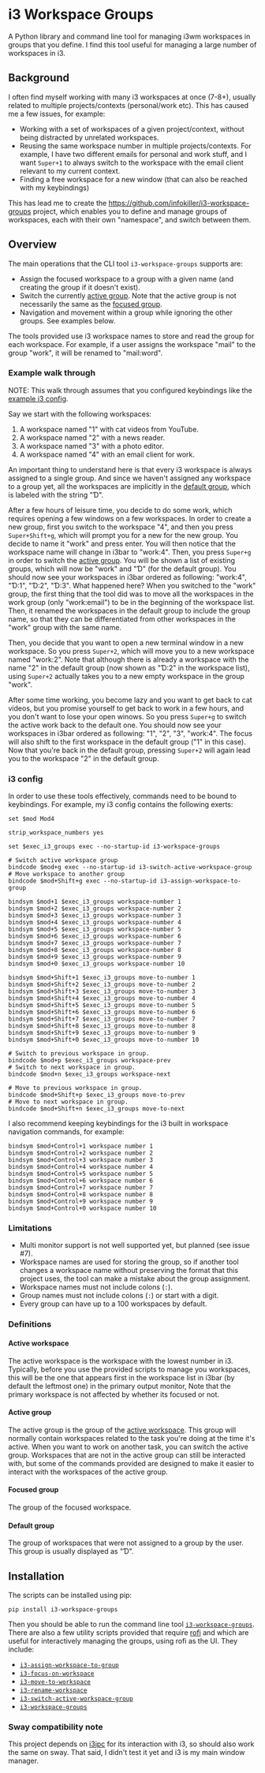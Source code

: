 # i3 Workspace Groups

A Python library and command line tool for managing i3wm workspaces in groups
that you define.
I find this tool useful for managing a large number of workspaces in i3.

## Background

I often find myself working with many i3 workspaces at once (7-8+), usually
related to multiple projects/contexts (personal/work etc). This has caused me a
few issues, for example:

- Working with a set of workspaces of a given project/context, without being
  distracted by unrelated workspaces.
- Reusing the same workspace number in multiple projects/contexts. For example,
  I have two different emails for personal and work stuff, and I want `Super+1`
  to always switch to the workspace with the email client relevant to my current
  context.
- Finding a free workspace for a new window (that can also be reached with my
  keybindings)

This has lead me to create the https://github.com/infokiller/i3-workspace-groups
project, which enables you to define and manage groups of workspaces, each with
their own "namespace", and switch between them.

## Overview

The main operations that the CLI tool `i3-workspace-groups` supports are:

- Assign the focused workspace to a group with a given name (and creating the
  group if it doesn't exist).
- Switch the currently [active group](#active-group). Note that the active
  group is not necessarily the same as the [focused group](#focused-group).
- Navigation and movement within a group while ignoring the other groups. See
  examples below.

The tools provided use i3 workspace names to store and read the group for each
workspace. For example, if a user assigns the workspace "mail" to the group
"work", it will be renamed to "mail:word".

### Example walk through

NOTE: This walk through assumes that you configured keybindings like the
[example i3 config](#i3-config).

Say we start with the following workspaces:

1. A workspace named "1" with cat videos from YouTube.
2. A workspace named "2" with a news reader.
2. A workspace named "3" with a photo editor.
2. A workspace named "4" with an email client for work.

An important thing to understand here is that every i3 workspace is always
assigned to a single group. And since we haven't assigned any workspace to a
group yet, all the workspaces are implicitly in the
[default group](#default-group), which is labeled with the string "Ɗ".

After a few hours of leisure time, you decide to do some work, which requires
opening a few windows on a few workspaces. In order to create a new group, first
you switch to the workspace "4", and then you press `Super+Shift+g`, which will
prompt you for a new for the new group. You decide to name it "work" and press
enter. You will then notice that the workspace name will change in i3bar to
"work:4".
Then, you press `Super+g` in order to switch the [active
group](#active-group). You will be shown a list of existing groups, which will
now be "work" and "Ɗ" (for the default group).
You should now see your workspaces in i3bar ordered as following:
"work:4", "Ɗ:1", "Ɗ:2", "Ɗ:3".
What happened here?
When you switched to the "work" group, the first thing that the tool did was to
move all the workspaces in the work group (only "work:email") to be in the
beginning of the workspace list. Then, it renamed the workspaces in the default
group to include the group name, so that they can be
differentiated from other workspaces in the "work" group with the same name.

Then, you decide that you want to open a new terminal window in a new workspace.
So you press `Super+2`, which will move you to a new workspace named "work:2".
Note that although there is already a workspace with the name "2" in the default
group (now shown as "Ɗ:2" in the workspace list), using `Super+2` actually takes
you to a new empty workspace in the group "work".

After some time working, you become lazy and you want to get back to cat videos,
but you promise yourself to get back to work in a few hours, and you don't want
to lose your open winows. So you press `Super+g` to switch the active work back
to the default one. You should now see your workspaces in i3bar ordered as
following: "1", "2", "3", "work:4". The focus will also shift to the first
workspace in the default group ("1" in this case).
Now that you're back in the default group, pressing `Super+2` will again lead
you to the workspace "2" in the default group.

### i3 config

In order to use these tools effectively, commands need to be bound to
keybindings. For example, my i3 config contains the following exerts:

```
set $mod Mod4

strip_workspace_numbers yes

set $exec_i3_groups exec --no-startup-id i3-workspace-groups

# Switch active workspace group
bindcode $mod+g exec --no-startup-id i3-switch-active-workspace-group
# Move workspace to another group
bindcode $mod+Shift+g exec --no-startup-id i3-assign-workspace-to-group

bindsym $mod+1 $exec_i3_groups workspace-number 1
bindsym $mod+2 $exec_i3_groups workspace-number 2
bindsym $mod+3 $exec_i3_groups workspace-number 3
bindsym $mod+4 $exec_i3_groups workspace-number 4
bindsym $mod+5 $exec_i3_groups workspace-number 5
bindsym $mod+6 $exec_i3_groups workspace-number 6
bindsym $mod+7 $exec_i3_groups workspace-number 7
bindsym $mod+8 $exec_i3_groups workspace-number 8
bindsym $mod+9 $exec_i3_groups workspace-number 9
bindsym $mod+0 $exec_i3_groups workspace-number 10

bindsym $mod+Shift+1 $exec_i3_groups move-to-number 1
bindsym $mod+Shift+2 $exec_i3_groups move-to-number 2
bindsym $mod+Shift+3 $exec_i3_groups move-to-number 3
bindsym $mod+Shift+4 $exec_i3_groups move-to-number 4
bindsym $mod+Shift+5 $exec_i3_groups move-to-number 5
bindsym $mod+Shift+6 $exec_i3_groups move-to-number 6
bindsym $mod+Shift+7 $exec_i3_groups move-to-number 7
bindsym $mod+Shift+8 $exec_i3_groups move-to-number 8
bindsym $mod+Shift+9 $exec_i3_groups move-to-number 9
bindsym $mod+Shift+0 $exec_i3_groups move-to-number 10

# Switch to previous workspace in group.
bindcode $mod+p $exec_i3_groups workspace-prev
# Switch to next workspace in group.
bindcode $mod+n $exec_i3_groups workspace-next

# Move to previous workspace in group.
bindcode $mod+Shift+p $exec_i3_groups move-to-prev
# Move to next workspace in group.
bindcode $mod+Shift+n $exec_i3_groups move-to-next
```

I also recommend keeping keybindings for the i3 built in workspace navigation
commands, for example:

```
bindsym $mod+Control+1 workspace number 1
bindsym $mod+Control+2 workspace number 2
bindsym $mod+Control+3 workspace number 3
bindsym $mod+Control+4 workspace number 4
bindsym $mod+Control+5 workspace number 5
bindsym $mod+Control+6 workspace number 6
bindsym $mod+Control+7 workspace number 7
bindsym $mod+Control+8 workspace number 8
bindsym $mod+Control+9 workspace number 9
bindsym $mod+Control+0 workspace number 10
```

### Limitations

- Multi monitor support is not well supported yet, but planned (see issue #7).
- Workspace names are used for storing the group, so if another tool changes a
  workspace name without preserving the format that this project uses, the tool
  can make a mistake about the group assignment.
- Workspace names must not include colons (`:`).
- Group names must not include colons (`:`) or start with a digit.
- Every group can have up to a 100 workspaces by default.

### Definitions

#### Active workspace

The active workspace is the workspace with the lowest number in i3. Typically,
before you use the provided scripts to manage you workspaces, this will be the
one that appears first in the workspace list in i3bar (by default the leftmost
one) in the primary output monitor,
Note that the primary workspace is not affected by whether its focused or not.

#### Active group

The active group is the group of the [active workspace](#active-workspace).
This group will normally contain workspaces related to the task you're doing at
the time it's active. When you want to work on another task, you can switch the
active group.
Workspaces that are not in the active group can still be interacted with, but
some of the commands provided are designed to make it easier to interact with
the workspaces of the active group.

#### Focused group

The group of the focused workspace.

#### Default group

The group of workspaces that were not assigned to a group by the user. This
group is usually displayed as "Ɗ".

## Installation

The scripts can be installed using pip:

```shell
pip install i3-workspace-groups
```

Then you should be able to run the command line tool
[`i3-workspace-groups`](scripts/i3-workspace-groups).
There are also a few utility scripts provided that require
[rofi](https://github.com/DaveDavenport/rofi) and which are useful for
interactively managing the groups, using rofi as the UI. They include:
- [`i3-assign-workspace-to-group`](scripts/i3-assign-workspace-to-group)
- [`i3-focus-on-workspace`](scripts/i3-focus-on-workspace)
- [`i3-move-to-workspace`](scripts/i3-move-to-workspace)
- [`i3-rename-workspace`](scripts/i3-rename-workspace)
- [`i3-switch-active-workspace-group`](scripts/i3-switch-active-workspace-group)
- [`i3-workspace-groups`](scripts/i3-workspace-groups)

### Sway compatibility note

This project depends on [i3ipc](https://github.com/acrisci/i3ipc-python) for its
interaction with i3, so should also work the same on sway. That said, I didn't
test it yet and i3 is my main window manager.
